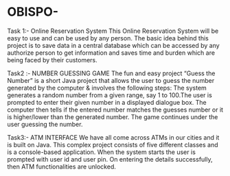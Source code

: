 # OBISPO-
Task 1:-  Online Reservation System
This Online Reservation System will be easy to use and can be used by any person. The basic idea behind this project is to save data in a central database which can be
accessed by any authorize person to get information and saves time and burden which are being faced by their customers.

Task2 :- NUMBER GUESSING GAME
The fun and easy project “Guess the Number” is a short Java project that allows the user to guess the number generated by the computer & involves the following steps:
The system generates a random number from a given range, say 1 to 100.The user is prompted to enter their given number in a displayed dialogue box.
The computer then tells if the entered number matches the guesses number or it is higher/lower than the generated number.
The game continues under the user guessing the number.

Task3:- ATM INTERFACE
We have all come across ATMs in our cities and it is built on Java. This complex project consists of
five different classes and is a console-based application. When the system starts the user is
prompted with user id and user pin. On entering the details successfully, then ATM functionalities
are unlocked.

